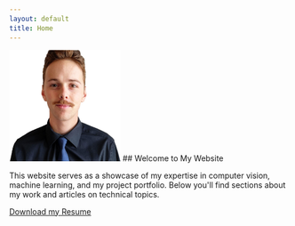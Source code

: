 ```yaml
---
layout: default
title: Home
---
```


<!-- ![My Image](assets/profile.jpeg)  -->
<img src="assets/profile.jpeg" alt="My Image" style="width:200px;"/>
## Welcome to My Website

This website serves as a showcase of my expertise in computer vision, machine learning, and my project portfolio. Below you'll find sections about my work and articles on technical topics.

[Download my Resume](assets/KruseResume2024Q3.pdf)
